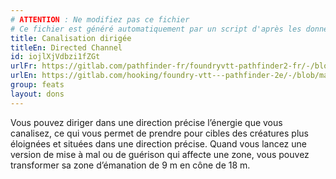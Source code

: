 ```yaml
---
# ATTENTION : Ne modifiez pas ce fichier
# Ce fichier est généré automatiquement par un script d'après les données du module Foundry VTT officiel et de sa traduction
title: Canalisation dirigée
titleEn: Directed Channel
id: iojlXjVdbzi1fZGt
urlFr: https://gitlab.com/pathfinder-fr/foundryvtt-pathfinder2-fr/-/blob/master/data/feats/iojlXjVdbzi1fZGt.htm
urlEn: https://gitlab.com/hooking/foundry-vtt---pathfinder-2e/-/blob/master/packs/data/feats.db/directed-channel.json
group: feats
layout: dons
---
```

Vous pouvez diriger dans une direction précise l’énergie que vous canalisez, ce qui vous permet de prendre pour cibles des créatures plus éloignées et situées dans une direction précise. Quand vous lancez une version de mise à mal ou de guérison qui affecte une zone, vous pouvez transformer sa zone d’émanation de 9 m en cône de 18 m.


